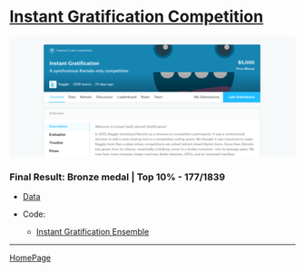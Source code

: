 # [Instant Gratification Competition](https://www.kaggle.com/c/instant-gratification/overview)


![img](img/instant_grat.png)



### Final Result: **Bronze medal** | Top 10% - 177/1839

- [Data](https://www.kaggle.com/c/instant-gratification/data)

- Code: 
  - [Instant Gratification Ensemble](script/instant-gratification-ensemble.html)

---

[HomePage](../README.md)

